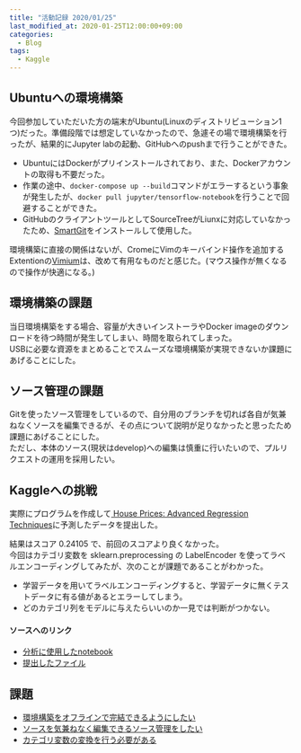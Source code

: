 ```yaml
---
title: "活動記録 2020/01/25"
last_modified_at: 2020-01-25T12:00:00+09:00
categories:
  - Blog
tags:
  - Kaggle
---
```


## Ubuntuへの環境構築
今回参加していただいた方の端末がUbuntu(Linuxのディストリビューション1つ)だった。準備段階では想定していなかったので、急遽その場で環境構築を行ったが、結果的にJupyter labの起動、GitHubへのpushまで行うことができた。  

* UbuntuにはDockerがプリインストールされており、また、Dockerアカウントの取得も不要だった。  
* 作業の途中、`docker-compose up --build`コマンドがエラーするという事象が発生したが、`docker pull jupyter/tensorflow-notebook`を行うことで回避することができた。  
* GitHubのクライアントツールとしてSourceTreeがLiunxに対応していなかったため、[SmartGit](https://www.syntevo.com/smartgit/)をインストールして使用した。

環境構築に直接の関係はないが、CromeにVimのキーバインド操作を追加するExtentionの[Vimium](https://chrome.google.com/webstore/detail/vimium/dbepggeogbaibhgnhhndojpepiihcmeb?hl=jp)は、改めて有用なものだと感じた。(マウス操作が無くなるので操作が快適になる。)

## 環境構築の課題
当日環境構築をする場合、容量が大きいインストーラやDocker imageのダウンロードを待つ時間が発生してしまい、時間を取られてしまった。  
USBに必要な資源をまとめることでスムーズな環境構築が実現できないか課題にあげることにした。

## ソース管理の課題
Gitを使ったソース管理をしているので、自分用のブランチを切れば各自が気兼ねなくソースを編集できるが、その点について説明が足りなかったと思ったため課題にあげることにした。  
ただし、本体のソース(現状はdevelop)への編集は慎重に行いたいので、プルリクエストの運用を採用したい。

## Kaggleへの挑戦
実際にプログラムを作成して[
House Prices: Advanced Regression Techniques](https://www.kaggle.com/c/house-prices-advanced-regression-techniques/overview)に予測したデータを提出した。  

結果はスコア 0.24105 で、前回のスコアより良くなかった。  
今回はカテゴリ変数を sklearn.preprocessing の LabelEncoder を使ってラベルエンコーディングしてみたが、次のことが課題であることがわかった。
* 学習データを用いてラベルエンコーディングすると、学習データに無くテストデータに有る値があるとエラーしてしまう。
* どのカテゴリ列をモデルに与えたらいいのか一見では判断がつかない。

#### ソースへのリンク
* [分析に使用したnotebook](https://github.com/CodeSeterpie/CodeSeterpie/blob/develop/Kaggle/HousePrices/notebook/main/20200125/mainnote.ipynb)
* [提出したファイル](https://github.com/CodeSeterpie/CodeSeterpie/blob/develop/Kaggle/HousePrices/output/main/20200125/submission.csv)

## 課題
* [環境構築をオフラインで完結できるようにしたい](https://github.com/CodeSeterpie/CodeSeterpie/issues/10)
* [ソースを気兼ねなく編集できるソース管理をしたい](https://github.com/CodeSeterpie/CodeSeterpie/issues/11)
* [カテゴリ変数の変換を行う必要がある](https://github.com/CodeSeterpie/CodeSeterpie/issues/6)
